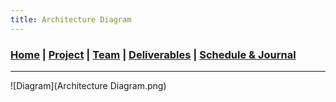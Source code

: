 ```yaml
---
title: Architecture Diagram
---
```

### [Home](https://mtcahill57.github.io/523-fa20-m.github.io/) \| [Project](project.md) \| [Team](team.md) \| [Deliverables](deliverables.md) \| [Schedule & Journal](journal-sched.md)

___

 ![Diagram](Architecture Diagram.png)
